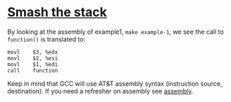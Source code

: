 # [Smash the stack](insecure.org/stf/smashstack.html)


By looking at the assembly of example1, `make example-1`, we see the call to
`function()` is translated to:
```assembly
movl    $3, %edx
movl    $2, %esi
movl    $1, %edi
call    function
```

Keep in mind that GCC will use AT&T assembly syntax (instruction source, 
destination). If you need a refresher on assembly see
[assembly](../assembly/README.md).
